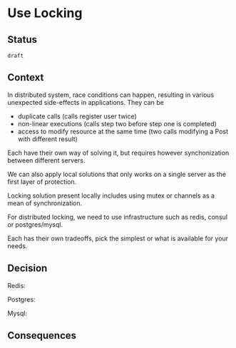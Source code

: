 # Use Locking


## Status

`draft`

## Context

In distributed system, race conditions can happen, resulting in various unexpected side-effects in applications. They can be
- duplicate calls (calls register user twice)
- non-linear executions (calls step two before step one is completed)
- access to modify resource at the same time (two calls modifying a Post with different result)

Each have their own way of solving it, but requires however synchonization between different servers.

We can also apply local solutions that only works on a single server as the first layer of protection.

Locking solution present locally includes using mutex or channels as a mean of synchronization.

For distributed locking, we need to use infrastructure such as redis, consul or postgres/mysql.

Each has their own tradeoffs, pick the simplest or what is available for your needs.


## Decision


Redis:


Postgres:


Mysql:


## Consequences
